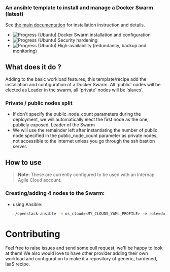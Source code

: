 ### An ansible template to install and manage a Docker Swarm (latest)

See [the main documentation](/) for installation instruction and details.

+ ![Progress](http://progressed.io/bar/100)   (Ubuntu) Docker Swarm installation and configuration
+ ![Progress](http://progressed.io/bar/80)    (Ubuntu) Security hardening
+ ![Progress](http://progressed.io/bar/0)     (Ubuntu) High-availability (redundancy, backup and monitoring)

## What does it do ?
Adding to the basic workload features, this template/recipe add the installation
and configuration of a Docker Swarm. All 'public' nodes will be elected as Leader
in the swarm, all 'private' nodes will be 'slaves'.

### Private / public nodes split
- If don't specify the public_node_count parameters during the deployment, we will
automatically elect the first node as the one, publicly exposed, Leader of the Swarm
- We will use the remainder left after instantiating the number of public node
specified in the public_node_count parameter as private nodes, not accessible to
the internet unless you go through the ssh bastion server.

## How to use
> **Note:** These are currently configured to be used with an Internap Agile Cloud account.

### Creating/adding 4 nodes to the Swarm:
* using Ansible:
  ```bash
  ./openstack-ansible -e os_cloud=<MY_CLOUDS_YAML_PROFILE> -e role=docker-swarm -e node_count=4
  ```

# Contributing
Feel free to raise issues and send some pull request, we'll be happy to look at them!
We also would love to have other provider adding their own workload and configuration
to make it a repository of generic, hardened, IaaS recipe.  
